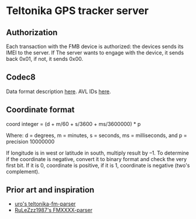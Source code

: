 # Teltonika GPS tracker server

## Authorization

Each transaction with the FMB device is authorized: the devices sends its IMEI to the server. If
The server wants to engage with the device, it sends back 0x01, if not, it sends 0x00.

## Codec8

Data format description [here][codec]. AVL IDs [here][avl_id].

## Coordinate format

coord integer = (d + m/60 + s/3600 + ms/3600000) * p

Where:
 d = degrees,
 m = minutes,
 s = seconds,
 ms = milliseconds, and
 p = precision 10000000

 If longitude is in west or latitude in south, multiply result by –1. To determine if the coordinate is negative, convert it to binary format and check the very first bit. If it is 0, coordinate is positive, if it is 1, coordinate is negative (two's complement).

## Prior art and inspiration

* [uro's teltonika-fm-parser][teltonika-fm-parser]
* [RuLeZzz1987's FMXXXX-parser][FMXXXX-parser]

[codec]: https://wiki.teltonika-gps.com/view/Codec
[avl_id]: https://wiki.teltonika-gps.com/view/FMB_AVL_ID
[teltonika-fm-parser]: https://github.com/uro/teltonika-fm-parser
[FMXXXX-parser]: https://github.com/RuLeZzz1987/FMXXXX-parser